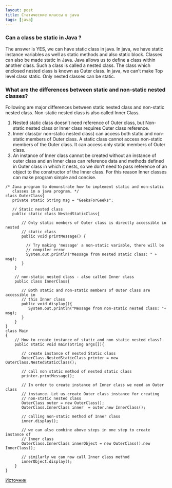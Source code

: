 ```yaml
---
layout: post
title: Статические классы в java 
tags: [java]
---
```

### Can a class be static in Java ?
The answer is YES, we can have static class in java. In java, we have static instance variables as well as 
static methods and also static block. Classes can also be made static in Java.
Java allows us to define a class within another class. Such a class is called a nested class. 
The class which enclosed nested class is known as Outer class. In java, we can’t make Top level class static. 
Only nested classes can be static.

### What are the differences between static and non-static nested classes? 
Following are major differences between static nested class and non-static nested class. Non-static nested class is also called Inner Class.

1. Nested static class doesn’t need reference of Outer class, but Non-static nested class or Inner class requires Outer class reference.
2. Inner class(or non-static nested class) can access both static and non-static members of Outer class. A static class cannot access non-static members of the Outer class. It can access only static members of Outer class.
3. An instance of Inner class cannot be created without an instance of outer class and an Inner class can reference data and methods defined in Outer class in which it nests, so we don’t need to pass reference of an object to the constructor of the Inner class. For this reason Inner classes can make program simple and concise.

```(java)
/* Java program to demonstrate how to implement static and non-static
   classes in a java program. */
class OuterClass{
   private static String msg = "GeeksForGeeks";
    
   // Static nested class
   public static class NestedStaticClass{
      
       // Only static members of Outer class is directly accessible in nested 
       // static class 
       public void printMessage() {
 
         // Try making 'message' a non-static variable, there will be 
         // compiler error  
         System.out.println("Message from nested static class: " + msg); 
       }
    }
    
    // non-static nested class - also called Inner class
    public class InnerClass{
        
       // Both static and non-static members of Outer class are accessible in 
       // this Inner class
       public void display(){
          System.out.println("Message from non-static nested class: "+ msg);
       }
    }
} 
class Main
{
    // How to create instance of static and non static nested class?
    public static void main(String args[]){
        
       // create instance of nested Static class
       OuterClass.NestedStaticClass printer = new OuterClass.NestedStaticClass();
        
       // call non static method of nested static class
       printer.printMessage();   
  
       // In order to create instance of Inner class we need an Outer class 
       // instance. Let us create Outer class instance for creating 
       // non-static nested class
       OuterClass outer = new OuterClass();        
       OuterClass.InnerClass inner  = outer.new InnerClass();
        
       // calling non-static method of Inner class
       inner.display();
        
       // we can also combine above steps in one step to create instance of 
       // Inner class
       OuterClass.InnerClass innerObject = new OuterClass().new InnerClass();
        
       // similarly we can now call Inner class method
       innerObject.display();
    }
}
```

[Источник](http://www.geeksforgeeks.org/static-class-in-java/)